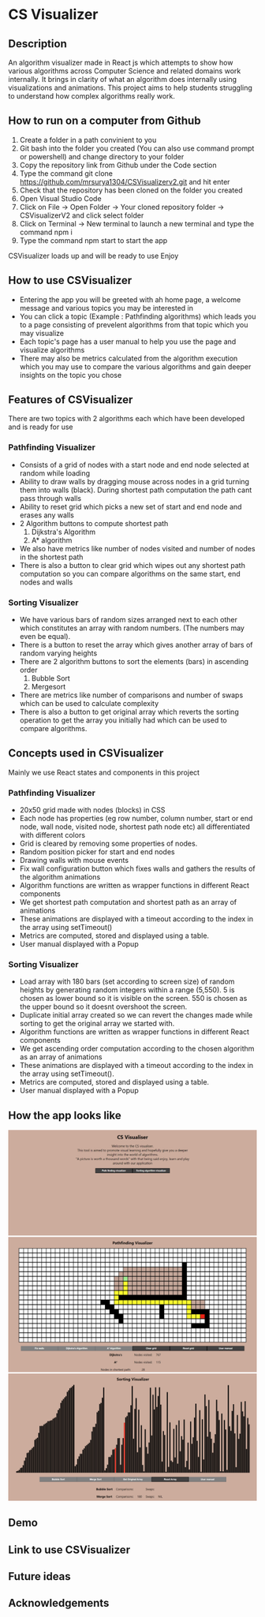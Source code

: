 # CS Visualizer
## Description
An algorithm visualizer made in React js which attempts to show how various algorithms across Computer Science and related domains work internally. It brings in clarity of what an algorithm does internally using visualizations and animations. This project aims to help students struggling to understand how complex algorithms really work. 

## How to run on a computer from Github
1. Create a folder in a path convinient to you
2. Git bash into the folder you created (You can also use command prompt or powershell) and change directory to your folder
3. Copy the repository link from Github under the Code section
4. Type the command git clone https://github.com/mrsurya1304/CSVisualizerv2.git and hit enter
5. Check that the repository has been cloned on the folder you created
6. Open Visual Studio Code
7. Click on File -> Open Folder -> Your cloned repository folder -> CSVisualizerV2 and click select folder
8. Click on Terminal -> New terminal to launch a new terminal and type the command npm i
9. Type the command npm start to start the app

CSVisualizer loads up and will be ready to use Enjoy

## How to use CSVisualizer
- Entering the app you will be greeted with ah home page, a welcome message and various topics you may be interested in
- You can click a topic (Example : Pathfinding algorithms) which leads you to a page consisting of prevelent algorithms from that topic which you may visualize
- Each topic's page has a user manual to help you use the page and visualize algorithms
- There may also be metrics calculated from the algorithm execution which you may use to compare the various algorithms and gain deeper insights on the topic you chose

## Features of CSVisualizer
There are two topics with 2 algorithms each which have been developed and is ready for use

### Pathfinding Visualizer
- Consists of a grid of nodes with a start node and end node selected at random while loading
- Ability to draw walls by dragging mouse across nodes in a grid turning them into walls (black). During shortest path computation the path cant pass through walls
- Ability to reset grid which picks a new set of start and end node and erases any walls
- 2 Algorithm buttons to compute shortest path
  1. Dijkstra's Algorithm
  2. A* algorithm
- We also have metrics like number of nodes visited and number of nodes in the shortest path
- There is also a button to clear grid which wipes out any shortest path computation so you can compare algorithms on the same start, end nodes and walls

### Sorting Visualizer
- We have various bars of random sizes arranged next to each other which constitutes an array with random numbers. (The numbers may even be equal).
- There is a button to reset the array which gives another array of bars of random varying heights
- There are 2 algorithm buttons to sort the elements (bars) in ascending order
  1. Bubble Sort
  2. Mergesort
- There are metrics like number of comparisons and number of swaps which can be used to calculate complexity
- There is also a button to get original array which reverts the sorting operation to get the array you initially had which can be used to compare algorithms.

## Concepts used in CSVisualizer
Mainly we use React states and components in this project

### Pathfinding Visualizer
- 20x50 grid made with nodes (blocks) in CSS
- Each node has properties (eg row number, column number, start or end node, wall node, visited node, shortest path node etc) all differentiated with different colors
- Grid is cleared by removing some properties of nodes.
- Random position picker for start and end nodes
- Drawing walls with mouse events
- Fix wall configuration button which fixes walls and gathers the results of the algorithm animations
- Algorithm functions are written as wrapper functions in different React components
- We get shortest path computation and shortest path as an array of animations
- These animations are displayed with a timeout according to the index in the array using setTimeout()
- Metrics are computed, stored and displayed using a table.
- User manual displayed with a Popup

### Sorting Visualizer
- Load array with 180 bars (set according to screen size) of random heights by generating random integers within a range (5,550). 5 is chosen as lower bound so it is visible on the screen. 550 is chosen as the upper bound so it doesnt overshoot the screen.
- Duplicate initial array created so we can revert the changes made while sorting to get the original array we started with.
- Algorithm functions are written as wrapper functions in different React components
- We get ascending order computation according to the chosen algorithm as an array of animations
- These animations are displayed with a timeout according to the index in the array using setTimeout().
- Metrics are computed, stored and displayed using a table.
- User manual displayed with a Popup

## How the app looks like
![alt text](https://github.com/mrsurya1304/CSVisualizerv2/blob/main/samples/Sample1.png)
![alt text](https://github.com/mrsurya1304/CSVisualizerv2/blob/main/samples/Sample2.png)
![alt text](https://github.com/mrsurya1304/CSVisualizerv2/blob/main/samples/Sample3.png)

## Demo

## Link to use CSVisualizer

## Future ideas

## Acknowledgements
